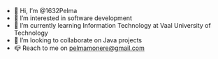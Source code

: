 - 👋 Hi, I’m @1632Pelma
- 👀 I’m interested in software development 
- 🌱 I’m currently learning Information Technology at Vaal University of Technology 
- 💞️ I’m looking to collaborate on Java projects
- 📪 Reach to me on pelmamonere@gmail.com 

<!---
1632Pelma/1632Pelma is a ✨ special ✨ repository because its `README.md` (this file) appears on your GitHub profile.
You can click the Preview link to take a look at your changes.
--->
